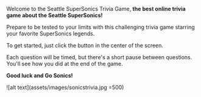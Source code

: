 Welcome to the Seattle SuperSonics Trivia Game, **the best online trivia game about the Seattle SuperSonics!**

Prepare to be tested to your limits with this challenging trivia game starring your favorite SuperSonics legends.

To get started, just click the button in the center of the screen.

Each question will be timed, but there's a short pause between questions. You'll see how you did at the end of the game.

**Good luck and Go Sonics!**

![alt text](assets/images/sonicstrivia.jpg =500)
